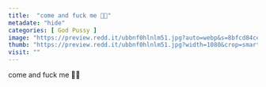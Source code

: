 ```yaml
---
title:  "come and fuck me 💋😜"
metadate: "hide"
categories: [ God Pussy ]
image: "https://preview.redd.it/ubbnf0hlnlm51.jpg?auto=webp&s=8bfcd84cea256b75aa4a16d3cb8fc12e9256b08d"
thumb: "https://preview.redd.it/ubbnf0hlnlm51.jpg?width=1080&crop=smart&auto=webp&s=ac7e15e762ba0add28b58e9bbadd0b9bffc7a7ce"
visit: ""
---
```

come and fuck me 💋😜
